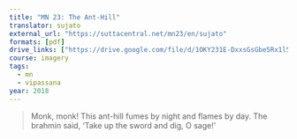 ```yaml
---
title: "MN 23: The Ant-Hill"
translator: sujato
external_url: "https://suttacentral.net/mn23/en/sujato"
formats: [pdf]
drive_links: ["https://drive.google.com/file/d/1OKY231E-DxxsGsGbe5Rx1l5jzWreGopf"]
course: imagery
tags:
  - mn
  - vipassana
year: 2018
---
```


> Monk, monk! This ant-hill fumes by night and flames by day. The brahmin said, ‘Take up the sword and dig, O sage!’
